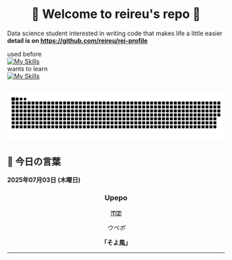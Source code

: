 <h1 align="center">🌸 Welcome to reireu's repo 🌸</h1>

Data science student interested in writing code that makes life a little easier<br>
<strong>detail is on https://github.com/reireu/rei-profile</strong><br>

used before<br>
[![My Skills](https://skillicons.dev/icons?i=js,html,css,dart,ruby,python,postgres)](https://skillicons.dev)<br>
wants to learn<br>
[![My Skills](https://skillicons.dev/icons?i=react,ts,aws,cpp)](https://skillicons.dev)<br>

<picture>
  <source media="(prefers-color-scheme: dark)" srcset="https://raw.githubusercontent.com/reireu/reireu/master/img/snake-dark.svg">
  <source media="(prefers-color-scheme: light)" srcset="https://raw.githubusercontent.com/reireu/reireu/master/img/snake.svg">
  <img alt="github contribution grid snake animation" src="https://raw.githubusercontent.com/reireu/reireu/master/img/snake.svg">
</picture>

<!-- START_SECTION:daily-word -->
## 🌟 今日の言葉

**2025年07月03日 (木曜日)**

<div align="center">

### Upepo

**🇹🇿**

*ウペポ*

**「そよ風」**

</div>

---
<!-- END_SECTION:daily-word -->
